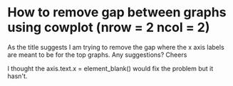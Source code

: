 
# How to remove gap between graphs using cowplot (nrow = 2 ncol = 2)

As the title suggests I am trying to remove the gap where the x axis labels are meant to be for the top graphs.
Any suggestions?
Cheers

I thought the axis.text.x = element_blank() would fix the problem but it hasn't.

        
